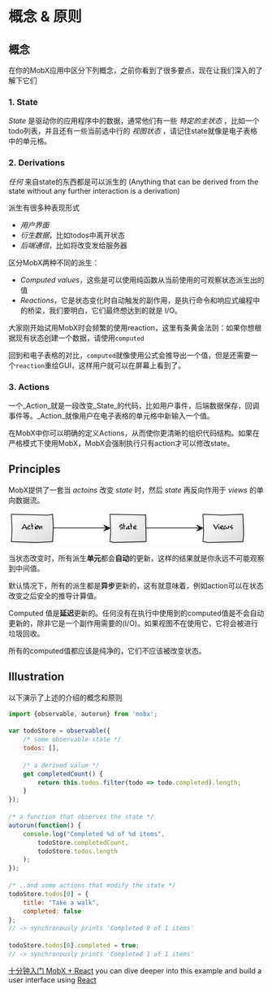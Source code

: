 # 概念 & 原则

## 概念

在你的MobX应用中区分下列概念，之前你看到了很多要点，现在让我们深入的了解下它们

### 1. State

_State_ 是驱动你的应用程序中的数据，通常他们有一些 _特定的主状态_ ，比如一个todo列表，并且还有一些当前选中行的 _视图状态_ ，请记住state就像是电子表格中的单元格。

### 2. Derivations

_任何_ 来自state的东西都是可以派生的 (Anything that can be derived from the state without any further interaction is a derivation)

派生有很多种表现形式
* _用户界面_
* _衍生数据_，比如todos中离开状态
* _后端通信_，比如将改变发给服务器

区分MobX两种不同的派生：
* _Computed values_，这些是可以使用纯函数从当前使用的可观察状态派生出的值
* _Reactions_，它是状态变化时自动触发的副作用，是执行命令和响应式编程中的桥梁，我们要明白，它们最终想达到的就是 I/O。

大家刚开始试用MobX时会频繁的使用reaction，这里有条黄金法则：如果你想根据现有状态创建一个数据，请使用`computed`

回到和电子表格的对比，`computed`就像使用公式会推导出一个值，但是还需要一个`reaction`重绘GUI，这样用户就可以在屏幕上看到了。

### 3. Actions

一个_Action_就是一段改变_State_的代码，比如用户事件，后端数据保存，回调事件等。_Action_就像用户在电子表格的单元格中新输入一个值。

在MobX中你可以明确的定义Actions，从而使你更清晰的组织代码结构。如果在严格模式下使用MobX，MobX会强制执行只有action才可以修改state。

## Principles

MobX提供了一套当 _actoins_ 改变 _state_ 时，然后 _state_ 再反向作用于 _views_  的单向数据流。

![Action, State, View](../images/action-state-view.png)

当状态改变时，所有派生**单元**都会**自动**的更新，这样的结果就是你永远不可能观察到中间值。

默认情况下，所有的派生都是**异步**更新的，这有就意味着，例如action可以在状态改变之后安全的推导计算值。

Computed 值是**延迟**更新的。任何没有在执行中使用到的computed值是不会自动更新的，除非它是一个副作用需要的(I/O)。如果视图不在使用它，它将会被进行垃圾回收。

所有的computed值都应该是纯净的，它们不应该被改变状态。

## Illustration

以下演示了上述的介绍的概念和原则

```javascript
import {observable, autorun} from 'mobx';

var todoStore = observable({
	/* some observable state */
	todos: [],

	/* a derived value */
	get completedCount() {
		return this.todos.filter(todo => todo.completed).length;
	}
});

/* a function that observes the state */
autorun(function() {
	console.log("Completed %d of %d items",
		todoStore.completedCount,
		todoStore.todos.length
	);
});

/* ..and some actions that modify the state */
todoStore.todos[0] = {
	title: "Take a walk",
	completed: false
};
// -> synchronously prints 'Completed 0 of 1 items'

todoStore.todos[0].completed = true;
// -> synchronously prints 'Completed 1 of 1 items'

```

[十分钟入门 MobX + React](https://mobxjs.github.io/mobx/getting-started.html) you can dive deeper into this example and build a user interface using [React](https://facebook.github.io/react/)
